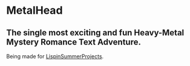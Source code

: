 **MetalHead**
=============

The single most exciting and fun Heavy-Metal Mystery Romance Text Adventure.
----------------------------------------------------------------------------


Being made for  [LispinSummerProjects](http://lispinsummerprojects.org/).
